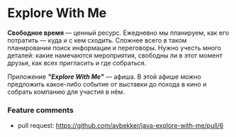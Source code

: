 # Explore With Me

**Свободное время** — ценный ресурс. Ежедневно мы планируем, как его потратить — куда и с кем сходить. Сложнее всего в таком планировании поиск информации и переговоры. Нужно учесть много деталей: какие намечаются мероприятия, свободны ли в этот момент друзья, как всех пригласить и где собраться.

Приложение ***"Explore With Me"*** — афиша. В этой афише можно предложить какое-либо событие от выставки до похода в кино и собрать компанию для участия в нём.

### Feature comments
- pull request: https://github.com/avbekker/java-explore-with-me/pull/6